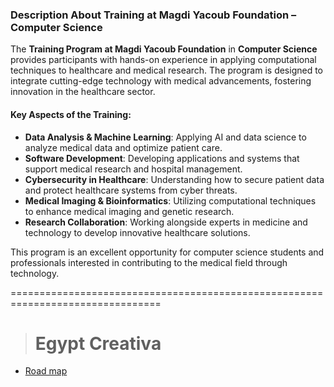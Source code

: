 
### **Description About Training at Magdi Yacoub Foundation – Computer Science**  

The **Training Program at Magdi Yacoub Foundation** in **Computer Science** provides participants with hands-on experience in applying computational techniques to healthcare and medical research. The program is designed to integrate cutting-edge technology with medical advancements, fostering innovation in the healthcare sector.

#### **Key Aspects of the Training:**
- **Data Analysis & Machine Learning**: Applying AI and data science to analyze medical data and optimize patient care.
- **Software Development**: Developing applications and systems that support medical research and hospital management.
- **Cybersecurity in Healthcare**: Understanding how to secure patient data and protect healthcare systems from cyber threats.
- **Medical Imaging & Bioinformatics**: Utilizing computational techniques to enhance medical imaging and genetic research.
- **Research Collaboration**: Working alongside experts in medicine and technology to develop innovative healthcare solutions.

This program is an excellent opportunity for computer science students and professionals interested in contributing to the medical field through technology.


================================================================================


> # Egypt Creativa


- [Road map](https://roadmap.sh/)
